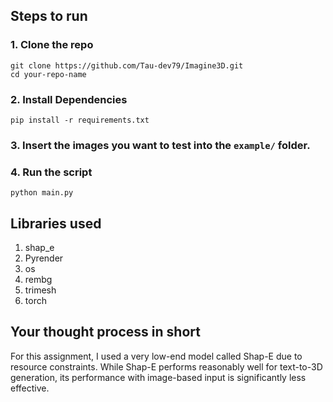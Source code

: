 ## Steps to run

### 1. Clone the repo

```
git clone https://github.com/Tau-dev79/Imagine3D.git
cd your-repo-name
```

### 2. Install Dependencies

```
pip install -r requirements.txt
```

### 3. Insert the images you want to test into the `example/` folder.

### 4. Run the script

```
python main.py
```

## Libraries used

1. shap_e
2. Pyrender
3. os
4. rembg
5. trimesh
6. torch

## Your thought process in short

For this assignment, I used a very low-end model called Shap-E due to resource constraints. While Shap-E performs reasonably well for text-to-3D generation, its performance with image-based input is significantly less effective.
